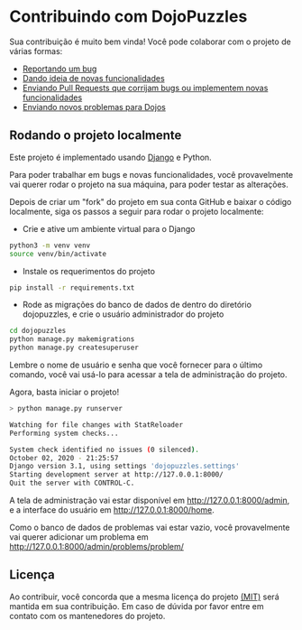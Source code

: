 # Contribuindo com DojoPuzzles

Sua contribuição é muito bem vinda! Você pode colaborar com o projeto de várias formas:

- [Reportando um bug](/issues)
- [Dando ideia de novas funcionalidades](/issues)
- [Enviando Pull Requests que corrijam bugs ou implementem novas funcionalidades](/pull-requests)
- [Enviando novos problemas para Dojos](http://dojopuzzles.com/contribuicoes/contribua)

## Rodando o projeto localmente

Este projeto é implementado usando [Django](https://docs.djangoproject.com/pt-br) e Python.

Para poder trabalhar em bugs e novas funcionalidades, você provavelmente vai querer rodar o projeto na sua máquina, para poder testar as alterações.

Depois de criar um "fork" do projeto em sua conta GitHub e baixar o código localmente, siga os passos a seguir para rodar o projeto localmente:

- Crie e ative um ambiente virtual para o Django
  
```bash
python3 -m venv venv
source venv/bin/activate
```

- Instale os requerimentos do projeto

```bash
pip install -r requirements.txt
```

- Rode as migrações do banco de dados de dentro do diretório  dojopuzzles, e crie o usuário administrador do projeto

```bash
cd dojopuzzles
python manage.py makemigrations
python manage.py createsuperuser
```

Lembre o nome de usuário e senha que você fornecer para o último comando, você vai usá-lo para acessar a tela de administração do projeto.

Agora, basta iniciar o projeto!

```bash
> python manage.py runserver

Watching for file changes with StatReloader
Performing system checks...

System check identified no issues (0 silenced).
October 02, 2020 - 21:25:57
Django version 3.1, using settings 'dojopuzzles.settings'
Starting development server at http://127.0.0.1:8000/
Quit the server with CONTROL-C.
```

A tela de administração vai estar disponível em http://127.0.0.1:8000/admin, e a interface do usuário em  http://127.0.0.1:8000/home.

Como o banco de dados de problemas vai estar vazio, você provavelmente vai querer adicionar um problema em http://127.0.0.1:8000/admin/problems/problem/


## Licença 

Ao contribuir, você concorda que a mesma licença do projeto [(MIT)](./LICENSE) será mantida em sua contribuição. Em caso de dúvida por favor entre em contato com os mantenedores do projeto.

